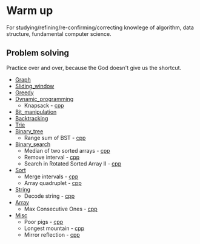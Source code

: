 # Warm up  
For studying/refining/re-confirming/correcting knowlege of algorithm, data structure,
fundamental computer science.

## Problem solving  
Practice over and over, because the God doesn't give us the shortcut.  

- [Graph](practice/cpp/graph)
- [Sliding_window](practice/cpp/sliding_window)
- [Greedy](practice/cpp/greedy)
- [Dynamic_programming](practice/cpp/dynamic_programming)
  - Knapsack - [cpp](practice/cpp/dynamic_programming/knapsack.cpp)
- [Bit_manipulation](practice/cpp/bit_manipulation)
- [Backtracking](practice/cpp/backtracking)
- [Trie](practice/cpp/trie)
- [Binary_tree](practice/cpp/binary_tree)
  - Range sum of BST - [cpp](practice/cpp/binary_tree/range_sum_of_bst.cpp)
- [Binary_search](practice/cpp/binary_search)
  - Median of two sorted arrays - [cpp](practice/cpp/binary_search/median_of_two_sorted_arrays.cpp)
  - Remove interval - [cpp](practice/cpp/binary_search/remove_interval.cpp)
  - Search in Rotated Sorted Array II - [cpp](practice/cpp/binary_search/search_in_rotated_sorted_array_2.cpp)
- [Sort](practice/cpp/sort)
  - Merge intervals - [cpp](practice/cpp/sort/merge_intervals.cpp)
  - Array quadruplet - [cpp](practice/cpp/sort/array_quadruplet.cpp)
- [String](practice/cpp/string)
  - Decode string - [cpp](practice/cpp/string/decode_string.cpp)
- [Array](practice/cpp/array)
  - Max Consecutive Ones - [cpp](practice/cpp/array/max_consecutive_ones.cpp)
- [Misc](practice/cpp/misc)
  - Poor pigs - [cpp](practice/cpp/misc/poor_pigs.cpp)
  - Longest mountain - [cpp](practice/cpp/misc/longest_mountain.cpp)
  - Mirror reflection - [cpp](practice/cpp/misc/mirror_reflection.cpp)
